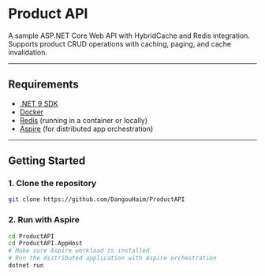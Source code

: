 # Product API

A sample ASP.NET Core Web API with HybridCache and Redis integration.  
Supports product CRUD operations with caching, paging, and cache invalidation.

---

## Requirements

- [.NET 9 SDK](https://dotnet.microsoft.com/download/dotnet/9.0)  
- [Docker](https://docs.docker.com/get-docker/)  
- [Redis](https://hub.docker.com/_/redis) (running in a container or locally)
- [Aspire](https://learn.microsoft.com/en-us/dotnet/aspire/) (for distributed app orchestration)

---

## Getting Started

### 1. Clone the repository
```bash
git clone https://github.com/DangouHaim/ProductAPI
```

### 2. Run with Aspire
```bash
cd ProductAPI
cd ProductAPI.AppHost
# Make sure Aspire workload is installed
# Run the distributed application with Aspire orchestration
dotnet run
```

